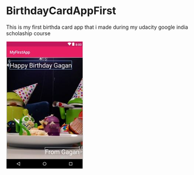 # BirthdayCardAppFirst
This is my first birthda card app that i made during my udacity google india scholaship course

![](https://github.com/Gaganindoriya/BirthdayCardAppFirst/blob/master/birthdaycardapp1.JPG)
